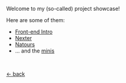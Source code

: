 Welcome to my (so-called) project showcase!

Here are some of them:

-   [Front-end Intro](https://mufidu.com/projects/frontend-intro)
-   [Nexter](https://mufidu.com/projects/nexter)
-   [Natours](https://mufidu.com/projects/natours)
-   ... and the [minis](https://mufidu.com/projects/minis)

<br>

[&larr; back](https://mufidu.com)
